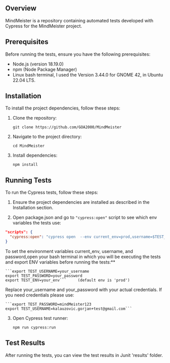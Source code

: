 ## Overview

MindMeister is a repository containing automated tests developed with Cypress for the MindMeister project.

## Prerequisites

Before running the tests, ensure you have the following prerequisites:

- Node.js (version 18.19.0)
- npm (Node Package Manager)
- Linux bash terminal, I used the Version 3.44.0 for GNOME 42, in Ubuntu 22.04 LTS.

## Installation

To install the project dependencies, follow these steps:

1. Clone the repository:

    ```git clone https://github.com/GOA2000/MindMeister```

2. Navigate to the project directory:

    ```cd MindMeister```

3. Install dependencies:

     ```npm install```

## Running Tests

To run the Cypress tests, follow these steps:

1. Ensure the project dependencies are installed as described in the Installation section.

2. Open package.json and go to `"cypress:open"` script to see which env variables the tests use:

```json
"scripts": {
  "cypress:open": "cypress open  --env current_env=prod,username=$TEST_USERNAME,password=$TEST_PASSWORD"
}
```
To set the environment variables current_env, username, and password,open your bash terminal in which you will be executing the tests and export ENV variables before running the tests:**

    ```export TEST_USERNAME=your_username
    export TEST_PASSWORD=your_password
    export TEST_ENV=your_env```     (default env is 'prod')

Replace your_username and your_password with your actual credentials. If you need credentials please use:

    ```export TEST_PASSWORD=mindMeister123
    export TEST_USERNAME=kalauzovic.gorjan+test@gmail.com```

3. Open Cypress test runner:

    ```npm run cypress:run```

## Test Results

After running the tests, you can view the test results in Junit 'results' folder. 
